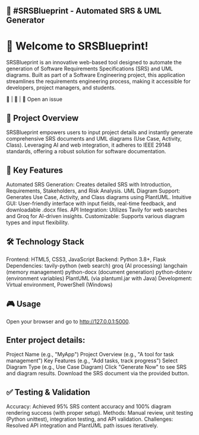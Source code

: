 ## 📘 #SRSBlueprint - Automated SRS & UML Generator
# 🎉 Welcome to SRSBlueprint!
SRSBlueprint is an innovative web-based tool designed to automate the generation of Software Requirements Specifications (SRS) and UML diagrams. Built as part of a Software Engineering project, this application streamlines the requirements engineering process, making it accessible for developers, project managers, and students.

🔗  | 🌟  | 💬 Open an issue

## 🚀 Project Overview
SRSBlueprint empowers users to input project details and instantly generate comprehensive SRS documents and UML diagrams (Use Case, Activity, Class). Leveraging AI and web integration, it adheres to IEEE 29148 standards, offering a robust solution for software documentation.


## 🌟 Key Features
Automated SRS Generation: Creates detailed SRS with Introduction, Requirements, Stakeholders, and Risk Analysis.
UML Diagram Support: Generates Use Case, Activity, and Class diagrams using PlantUML.
Intuitive GUI: User-friendly interface with input fields, real-time feedback, and downloadable .docx files.
API Integration: Utilizes Tavily for web searches and Groq for AI-driven insights.
Customizable: Supports various diagram types and input flexibility.

## 🛠️ Technology Stack
Frontend: HTML5, CSS3, JavaScript
Backend: Python 3.8+, Flask
Dependencies:
tavily-python (web search)
groq (AI processing)
langchain (memory management)
python-docx (document generation)
python-dotenv (environment variables)
PlantUML (via plantuml.jar with Java)
Development: Virtual environment, PowerShell (Windows)

## 🎮 Usage
Open your browser and go to http://127.0.0.1:5000.

## Enter project details:
Project Name (e.g., "MyApp")
Project Overview (e.g., "A tool for task management")
Key Features (e.g., "Add tasks, track progress")
Select Diagram Type (e.g., Use Case Diagram)
Click "Generate Now" to see SRS and diagram results.
Download the SRS document via the provided button.

## ✅ Testing & Validation
Accuracy: Achieved 95% SRS content accuracy and 100% diagram rendering success (with proper setup).
Methods: Manual review, unit testing (Python unittest), integration testing, and API validation.
Challenges: Resolved API integration and PlantUML path issues iteratively.
